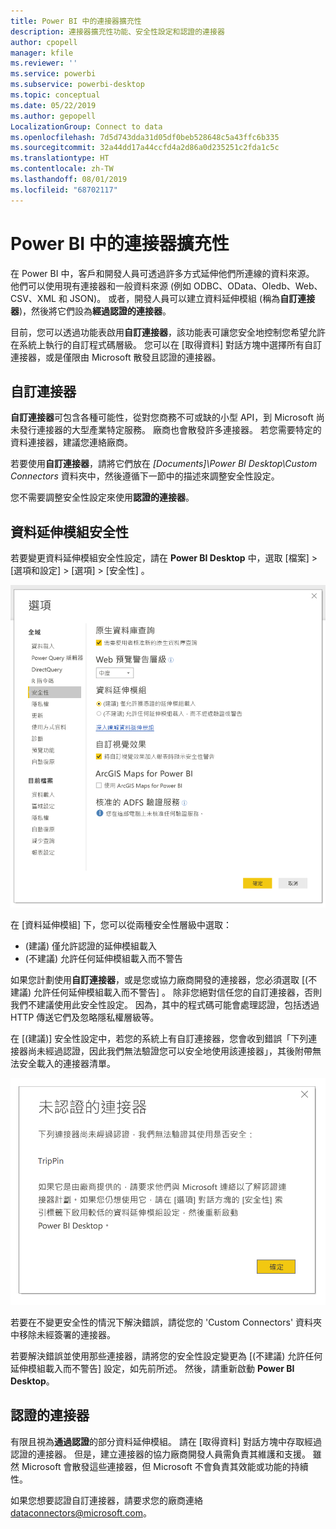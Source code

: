 ```yaml
---
title: Power BI 中的連接器擴充性
description: 連接器擴充性功能、安全性設定和認證的連接器
author: cpopell
manager: kfile
ms.reviewer: ''
ms.service: powerbi
ms.subservice: powerbi-desktop
ms.topic: conceptual
ms.date: 05/22/2019
ms.author: gepopell
LocalizationGroup: Connect to data
ms.openlocfilehash: 7d5d743dda31d05df0beb528648c5a43ffc6b335
ms.sourcegitcommit: 32a44dd17a44ccfd4a2d86a0d235251c2fda1c5c
ms.translationtype: HT
ms.contentlocale: zh-TW
ms.lasthandoff: 08/01/2019
ms.locfileid: "68702117"
---
```

# <a name="connector-extensibility-in-power-bi"></a>Power BI 中的連接器擴充性

在 Power BI 中，客戶和開發人員可透過許多方式延伸他們所連線的資料來源。 他們可以使用現有連接器和一般資料來源 (例如 ODBC、OData、Oledb、Web、CSV、XML 和 JSON)。 或者，開發人員可以建立資料延伸模組 (稱為**自訂連接器**)，然後將它們設為**經過認證的連接器**。

目前，您可以透過功能表啟用**自訂連接器**，該功能表可讓您安全地控制您希望允許在系統上執行的自訂程式碼層級。 您可以在 [取得資料]  對話方塊中選擇所有自訂連接器，或是僅限由 Microsoft 散發且認證的連接器。

## <a name="custom-connectors"></a>自訂連接器

**自訂連接器**可包含各種可能性，從對您商務不可或缺的小型 API，到 Microsoft 尚未發行連接器的大型產業特定服務。 廠商也會散發許多連接器。 若您需要特定的資料連接器，建議您連絡廠商。

若要使用**自訂連接器**，請將它們放在 *\[Documents]\\Power BI Desktop\\Custom Connectors* 資料夾中，然後遵循下一節中的描述來調整安全性設定。

您不需要調整安全性設定來使用**認證的連接器**。

## <a name="data-extension-security"></a>資料延伸模組安全性

若要變更資料延伸模組安全性設定，請在 **Power BI Desktop** 中，選取 [檔案] > [選項和設定] > [選項] > [安全性]  。

![使用資料延伸模組安全性選項控制是否想要載入自訂連接器](media/desktop-connector-extensibility/data-extension-security-1.png)

在 [資料延伸模組]  下，您可以從兩種安全性層級中選取：

* (建議) 僅允許認證的延伸模組載入
* (不建議) 允許任何延伸模組載入而不警告

如果您計劃使用**自訂連接器**，或是您或協力廠商開發的連接器，您必須選取 [(不建議) 允許任何延伸模組載入而不警告]  。 除非您絕對信任您的自訂連接器，否則我們不建議使用此安全性設定。 因為，其中的程式碼可能會處理認證，包括透過 HTTP 傳送它們及忽略隱私權層級等。

在 [(建議)]  安全性設定中，若您的系統上有自訂連接器，您會收到錯誤「下列連接器尚未經過認證，因此我們無法驗證您可以安全地使用該連接器」，其後附帶無法安全載入的連接器清單。

![描述因為安全性設定而無法載入自訂連接器的對話方塊，在此案例中為 TripPin](media/desktop-connector-extensibility/data-extension-security-2.png)

若要在不變更安全性的情況下解決錯誤，請從您的 'Custom Connectors' 資料夾中移除未經簽署的連接器。

若要解決錯誤並使用那些連接器，請將您的安全性設定變更為 [(不建議) 允許任何延伸模組載入而不警告]  設定，如先前所述。 然後，請重新啟動 **Power BI Desktop**。

## <a name="certified-connectors"></a>認證的連接器

有限且視為**通過認證**的部分資料延伸模組。 請在 [取得資料]  對話方塊中存取經過認證的連接器。 但是，建立連接器的協力廠商開發人員需負責其維護和支援。 雖然 Microsoft 會散發這些連接器，但 Microsoft 不會負責其效能或功能的持續性。

如果您想要認證自訂連接器，請要求您的廠商連絡 dataconnectors@microsoft.com。
